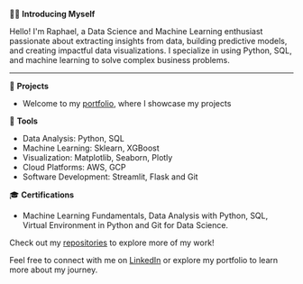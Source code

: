 👋🏻 **Introducing Myself**

Hello! I'm Raphael, a Data Science and Machine Learning enthusiast passionate about extracting insights from data, building predictive models, and creating impactful data visualizations. I specialize in using Python, SQL, and machine learning to solve complex business problems.

---

📂 **Projects**
- Welcome to my [portfolio](https://raphaelmpimentel.github.io/portfolio_projetos/), where I showcase my projects


 🚀 **Tools**
- Data Analysis: Python, SQL
- Machine Learning: Sklearn, XGBoost
- Visualization: Matplotlib, Seaborn, Plotly
- Cloud Platforms: AWS, GCP
- Software Development: Streamlit, Flask and Git

  
🎓 **Certifications**
- Machine Learning Fundamentals, Data Analysis with Python, SQL, Virtual Environment in Python and Git for Data Science.

Check out my [repositories](https://github.com/RaphaelMPimentel?tab=repositories) to explore more of my work!

Feel free to connect with me on [LinkedIn](https://www.linkedin.com/in/raphael-pimentel-365854276/) or explore my portfolio to learn more about my journey.
